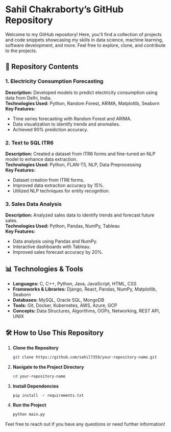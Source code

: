 # Sahil Chakraborty’s GitHub Repository

Welcome to my GitHub repository! Here, you'll find a collection of projects and code snippets showcasing my skills in data science, machine learning, software development, and more. Feel free to explore, clone, and contribute to the projects.

## 📂 Repository Contents

### 1. Electricity Consumption Forecasting
**Description:** Developed models to predict electricity consumption using data from Delhi, India.  
**Technologies Used:** Python, Random Forest, ARIMA, Matplotlib, Seaborn  
**Key Features:**
- Time series forecasting with Random Forest and ARIMA.
- Data visualization to identify trends and anomalies.
- Achieved 90% prediction accuracy.

### 2. Text to SQL ITR6
**Description:** Created a dataset from ITR6 forms and fine-tuned an NLP model to enhance data extraction.  
**Technologies Used:** Python, FLAN-T5, NLP, Data Preprocessing  
**Key Features:**
- Dataset creation from ITR6 forms.
- Improved data extraction accuracy by 15%.
- Utilized NLP techniques for entity recognition.

### 3. Sales Data Analysis
**Description:** Analyzed sales data to identify trends and forecast future sales.  
**Technologies Used:** Python, Pandas, NumPy, Tableau  
**Key Features:**
- Data analysis using Pandas and NumPy.
- Interactive dashboards with Tableau.
- Improved sales forecast accuracy by 20%.

## 📊 Technologies & Tools

- **Languages:** C, C++, Python, Java, JavaScript, HTML, CSS
- **Frameworks & Libraries:** Django, React, Pandas, NumPy, Matplotlib, Seaborn
- **Databases:** MySQL, Oracle SQL, MongoDB
- **Tools:** Git, Docker, Kubernetes, AWS, Azure, GCP
- **Concepts:** Data Structures, Algorithms, OOPs, Networking, REST API, UNIX

## 🛠️ How to Use This Repository

1. **Clone the Repository**

    ```bash
    git clone https://github.com/sahil7359/your-repository-name.git
    ```

2. **Navigate to the Project Directory**

    ```bash
    cd your-repository-name
    ```

3. **Install Dependencies**

    ```bash
    pip install -r requirements.txt
    ```

4. **Run the Project**

    ```bash
    python main.py
    ```

Feel free to reach out if you have any questions or need further information!

